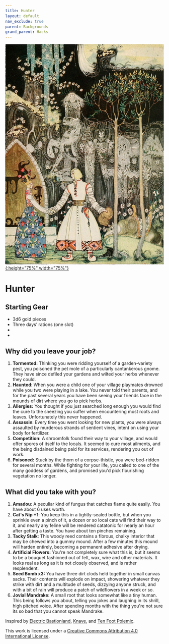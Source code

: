 ```yaml
---
title: Hunter
layout: default
nav_exclude: true
parent: Backgrounds
grand_parent: Hacks
---
```


[![Alt text](/img/backgrounds/hunter.jpg "East of the Sun and West of the Moon, illustrated by Kay Nielsen"){:height="75%" width="75%"}](/img/backgrounds/hunter.jpg)

# Hunter


## Starting Gear

- 3d6 gold pieces
- Three days’ rations (one slot)
-
-

## Why did you leave your job?

1. **Tormented:** Thinking you were ridding yourself of a garden-variety pest, you poisoned the pet mole of a particularly cantankerous gnome. They have since defiled your gardens and wilted your herbs whenever they could.
2. **Haunted**: When you were a child one of your village playmates drowned while you two were playing in a lake. You never told their parents, and for the past several years you have been seeing your friends face in the mounds of dirt where you go to pick herbs.
3. **Allergies:** You thought if you just searched long enough you would find the cure to the sneezing you suffer when encountering most roots and leaves. Unfortunately this never happened.
4. **Assassin**: Every time you went looking for new plants, you were always assaulted by murderous strands of sentient vines, intent on using your body for fertilizer.
5. **Competition:** A shroomfolk found their way to your village, and would offer spores of itself to the locals. It seemed to cure most ailments, and the being disdained being paid for its services, rendering you out of work.
6. **Poisoned:** Stuck by the thorn of a corpse-thistle, you were bed-ridden for several months. While fighting for your life, you called to one of the many goddess of gardens, and promised you'd pick flourishing vegetation no longer.

## What did you take with you?

1. **Amadou**: A peculiar kind of fungus that catches flame quite easily. You have about 6 uses worth.
2. **Cat's Nip +1**: You keep this in a tightly-sealed bottle, but when you sprinkle even a pinch of it, a dozen or so local cats will find their way to it, and nearly any feline will be rendered catatonic for nearly an hour after getting a taste. You have about ten pinches remaining.
3. **Tacky Stalk**: This woody reed contains a fibrous, chalky interior that may be chewed into a gummy mound. After a few minutes this mound will harden entirely, becoming a permanent adhesive after drying.
4. **Artificial Flowers:** You're not completely sure what this is, but it seems to be a bouquet fashioned out of felt, wax, wire and other materials. It looks real as long as it is not closely observed, and is rather resplendent.
5. **Seed Bomb x3:** You have three dirt clods held together in small canvas sacks. Their contents will explode on impact, showering whatever they strike with dirt and a multitude of seeds, dizzying anyone struck, and with a bit of rain will produce a patch of wildflowers in a week or so.
6. **Jovial Mandrake:** A small root that looks somewhat like a tiny human. This being follows you about, telling you jokes and laughing in its shrill, high pitched voice. After spending months with the thing you're not sure its so bad that you cannot speak Mandrake.

Inspired by [Electric Bastionland](https://chrismcdee.itch.io/electric-bastionland), [Knave](https://www.drivethrurpg.com/product/250888/Knave), and [Ten Foot Polemic](http://tenfootpolemic.blogspot.com/2014/01/200-failed-medieval-careers.html).

This work is licensed under a [Creative Commons Attribution 4.0 International License](http://creativecommons.org/licenses/by/4.0/).
